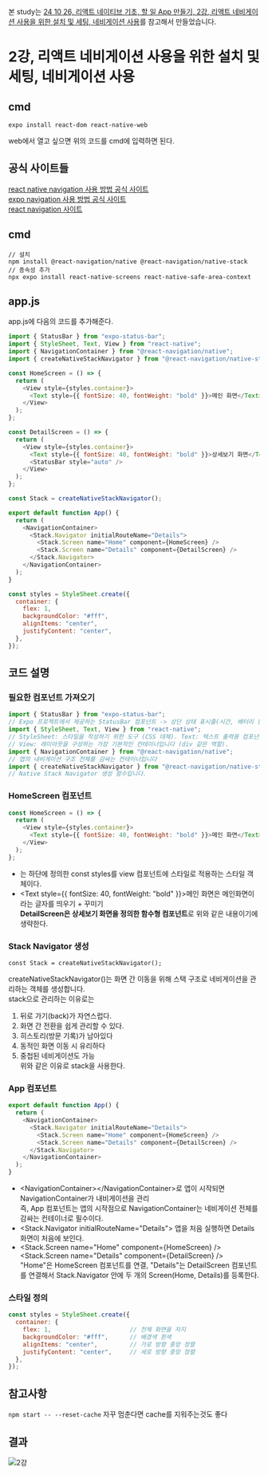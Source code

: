 본 study는 [24 10 26, 리액트 네이티브 기초, 할 일 App 만들기, 2강, 리액트 네비게이션 사용을 위한 설치 및 세팅, 네비게이션 사용](https://www.youtube.com/watch?v=VXUyFnr8_Uk&list=PLmAWMAo-opQzg5QxYoii1HZXFURstlhqq&index=36)를 참고해서 만들었습니다.
# 2강, 리액트 네비게이션 사용을 위한 설치 및 세팅, 네비게이션 사용
## cmd
```
expo install react-dom react-native-web
```
web에서 열고 싶으면 위의 코드를 cmd에 입력하면 된다.

## 공식 사이트들
[react native navigation 사용 방법 공식 사이트](https://reactnative.dev/docs/navigation) <br>
[expo navigation 사용 방법 공식 사이트](https://docs.expo.dev/tutorial/add-navigation/) <br>
[react navigation 사이트](https://reactnavigation.org/docs/hello-react-navigation/) <br>

## cmd
```
// 설치
npm install @react-navigation/native @react-navigation/native-stack
// 종속성 추가
npx expo install react-native-screens react-native-safe-area-context
```

## app.js
app.js에 다음의 코드를 추가해준다.
```javascript
import { StatusBar } from "expo-status-bar";
import { StyleSheet, Text, View } from "react-native";
import { NavigationContainer } from "@react-navigation/native";
import { createNativeStackNavigator } from "@react-navigation/native-stack";

const HomeScreen = () => {
  return (
    <View style={styles.container}>
      <Text style={{ fontSize: 40, fontWeight: "bold" }}>메인 화면</Text>
    </View>
  );
};

const DetailScreen = () => {
  return (
    <View style={styles.container}>
      <Text style={{ fontSize: 40, fontWeight: "bold" }}>상세보기 화면</Text>
      <StatusBar style="auto" />
    </View>
  );
};

const Stack = createNativeStackNavigator();

export default function App() {
  return (
    <NavigationContainer>
      <Stack.Navigator initialRouteName="Details">
        <Stack.Screen name="Home" component={HomeScreen} />
        <Stack.Screen name="Details" component={DetailScreen} />
      </Stack.Navigator>
    </NavigationContainer>
  );
}

const styles = StyleSheet.create({
  container: {
    flex: 1,
    backgroundColor: "#fff",
    alignItems: "center",
    justifyContent: "center",
  },
});
```
## 코드 설명

### 필요한 컴포넌트 가져오기
```javascript
import { StatusBar } from "expo-status-bar";
// Expo 프로젝트에서 제공하는 StatusBar 컴포넌트 -> 상단 상태 표시줄(시간, 배터리 등)을 설정가능
import { StyleSheet, Text, View } from "react-native";
// StyleSheet: 스타일을 작성하기 위한 도구 (CSS 대체). Text: 텍스트 출력용 컴포넌트.
// View: 레이아웃을 구성하는 가장 기본적인 컨테이너입니다 (div 같은 역할).
import { NavigationContainer } from "@react-navigation/native";
// 앱의 내비게이션 구조 전체를 감싸는 컨테이너입니다
import { createNativeStackNavigator } from "@react-navigation/native-stack";
// Native Stack Navigator 생성 함수입니다.
```

### HomeScreen 컴포넌트
```javascript
const HomeScreen = () => {
  return (
    <View style={styles.container}>
      <Text style={{ fontSize: 40, fontWeight: "bold" }}>메인 화면</Text>
    </View>
  );
};
```
- <View style={styles.container}>는 하단에 정의한 const styles를 view 컴포넌트에 스타일로 적용하는 스타일 객체이다.
- <Text style={{ fontSize: 40, fontWeight: "bold" }}>메인 화면</Text>은 메인화면이라는 글자를 띄우기 + 꾸미기<br>
**DetailScreen은 상세보기 화면을 정의한 함수형 컴포넌트**로 위와 같은 내용이기에 생략한다.
  
### Stack Navigator 생성
```
const Stack = createNativeStackNavigator();
```
createNativeStackNavigator()는 화면 간 이동을 위해 스택 구조로 네비게이션을 관리하는 객체를 생성합니다. <br>
stack으로 관리하는 이유로는 
1. 뒤로 가기(back)가 자연스럽다.
2. 화면 간 전환을 쉽게 관리할 수 있다.
3. 히스토리(방문 기록)가 남아있다
4. 동적인 화면 이동 시 유리하다
5. 중첩된 네비게이션도 가능 <br>
위와 같은 이유로 stack을 사용한다.

### App 컴포넌트
```javascript
export default function App() {
  return (
    <NavigationContainer>
      <Stack.Navigator initialRouteName="Details">
        <Stack.Screen name="Home" component={HomeScreen} />
        <Stack.Screen name="Details" component={DetailScreen} />
      </Stack.Navigator>
    </NavigationContainer>
  );
}
```
- \<NavigationContainer>\</NavigationContainer>로 앱이 시작되면 NavigationContainer가 내비게이션을 관리<br>
즉, App 컴포넌트는 앱의 시작점으로 NavigationContainer는 네비게이션 전체를 감싸는 컨테이너로 필수이다.
- \<Stack.Navigator initialRouteName="Details"> 앱을 처음 실행하면 Details화면이 처음에 보인다.
- <Stack.Screen name="Home" component={HomeScreen} />
<Stack.Screen name="Details" component={DetailScreen} /> <br>
"Home"은 HomeScreen 컴포넌트를 연결, "Details"는 DetailScreen 컴포넌트를 연결해서
Stack.Navigator 안에 두 개의 Screen(Home, Details)를 등록한다.

### 스타일 정의
```javascript
const styles = StyleSheet.create({
  container: {
    flex: 1,                      // 전체 화면을 차지
    backgroundColor: "#fff",      // 배경색 흰색
    alignItems: "center",         // 가로 방향 중앙 정렬
    justifyContent: "center",     // 세로 방향 중앙 정렬
  },
});
```


## 참고사항
``
npm start -- --reset-cache
``
자꾸 멈춘다면 cache를 지워주는것도 좋다

## 결과
![2강](https://github.com/user-attachments/assets/583a9c34-86a0-4150-9aba-147a1cc41663)


